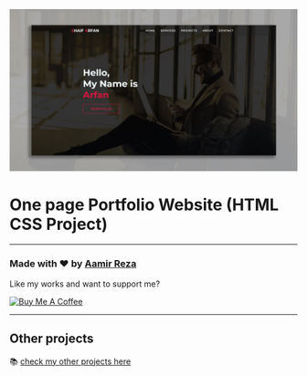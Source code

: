 ![Watch Now](./img/Design.jpg)
# One page Portfolio Website (HTML CSS Project)


---

### Made with ❤️ by [Aamir Reza](https://www.instagram.com/amrreza786/)

Like my works and want to support me?

<a href="I have to add my website link here" target="_blank"><img src="https://cdn.buymeacoffee.com/buttons/v2/default-blue.png" alt="Buy Me A Coffee" style="height: 45px !important;width: 162.75px !important;" ></a>

---

## Other projects

📚 [check my other projects here](https://github.com/Deathwear?tab=repositories)
  


